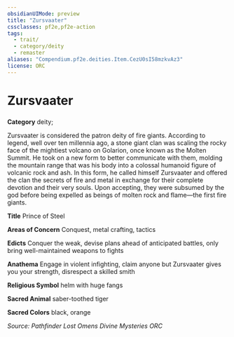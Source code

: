 ```yaml
---
obsidianUIMode: preview
title: "Zursvaater"
cssclasses: pf2e,pf2e-action
tags:
  - trait/
  - category/deity
  - remaster
aliases: "Compendium.pf2e.deities.Item.CezU0sI58mzkvAz3"
license: ORC
---
```

# Zursvaater

### 

**Category** deity; 




Zursvaater is considered the patron deity of fire giants. According to legend, well over ten millennia ago, a stone giant clan was scaling the rocky face of the mightiest volcano on Golarion, once known as the Molten Summit. He took on a new form to better communicate with them, molding the mountain range that was his body into a colossal humanoid figure of volcanic rock and ash. In this form, he called himself Zursvaater and offered the clan the secrets of fire and metal in exchange for their complete devotion and their very souls. Upon accepting, they were subsumed by the god before being expelled as beings of molten rock and flame—the first fire giants.

**Title** Prince of Steel

**Areas of Concern** Conquest, metal crafting, tactics

**Edicts** Conquer the weak, devise plans ahead of anticipated battles, only bring well-maintained weapons to fights

**Anathema** Engage in violent infighting, claim anyone but Zursvaater gives you your strength, disrespect a skilled smith

**Religious Symbol** helm with huge fangs

**Sacred Animal** saber-toothed tiger

**Sacred Colors** black, orange

*Source: Pathfinder Lost Omens Divine Mysteries*
*ORC*